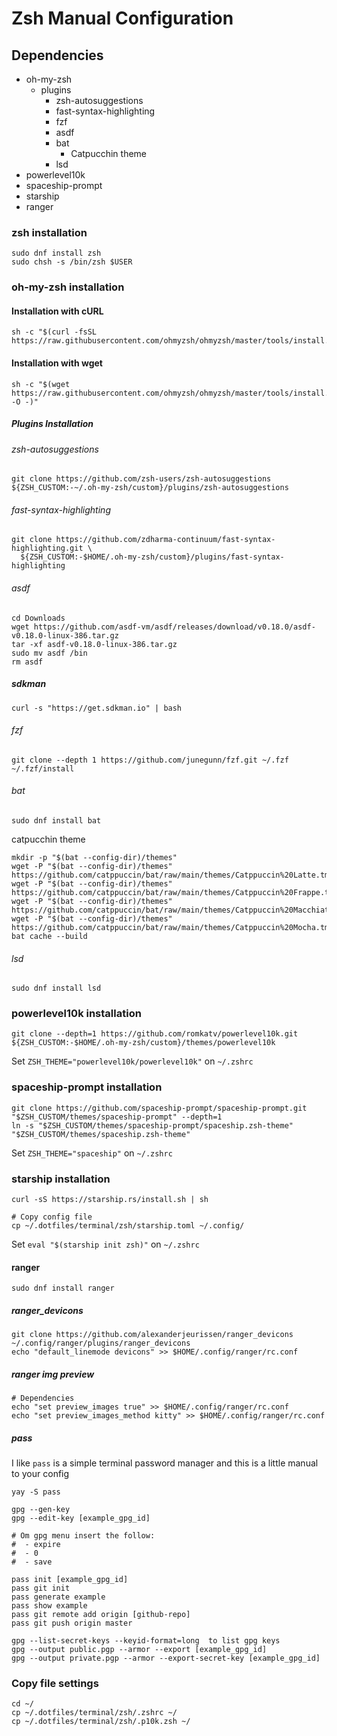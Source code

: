 # Zsh Manual Configuration

## Dependencies

- oh-my-zsh
  - plugins
    - zsh-autosuggestions
    - fast-syntax-highlighting
    - fzf
    - asdf
    - bat
      - Catpucchin theme
    - lsd
- powerlevel10k
- spaceship-prompt
- starship
- ranger

### zsh installation
```shell
sudo dnf install zsh
sudo chsh -s /bin/zsh $USER
```

### oh-my-zsh installation

#### Installation with cURL

```shell
sh -c "$(curl -fsSL https://raw.githubusercontent.com/ohmyzsh/ohmyzsh/master/tools/install.sh)"
```

#### Installation with wget

```shell
sh -c "$(wget https://raw.githubusercontent.com/ohmyzsh/ohmyzsh/master/tools/install.sh -O -)"
```

##### Plugins Installation

###### zsh-autosuggestions

```shell
git clone https://github.com/zsh-users/zsh-autosuggestions ${ZSH_CUSTOM:-~/.oh-my-zsh/custom}/plugins/zsh-autosuggestions
```

###### fast-syntax-highlighting

```shell
git clone https://github.com/zdharma-continuum/fast-syntax-highlighting.git \
  ${ZSH_CUSTOM:-$HOME/.oh-my-zsh/custom}/plugins/fast-syntax-highlighting
```

###### asdf

```shell
cd Downloads
wget https://github.com/asdf-vm/asdf/releases/download/v0.18.0/asdf-v0.18.0-linux-386.tar.gz
tar -xf asdf-v0.18.0-linux-386.tar.gz
sudo mv asdf /bin
rm asdf
```

##### sdkman

```shell
curl -s "https://get.sdkman.io" | bash
```

###### fzf

```shell
git clone --depth 1 https://github.com/junegunn/fzf.git ~/.fzf
~/.fzf/install
```

###### bat

```shell
sudo dnf install bat
```

catpucchin theme

```shell
mkdir -p "$(bat --config-dir)/themes"
wget -P "$(bat --config-dir)/themes" https://github.com/catppuccin/bat/raw/main/themes/Catppuccin%20Latte.tmTheme
wget -P "$(bat --config-dir)/themes" https://github.com/catppuccin/bat/raw/main/themes/Catppuccin%20Frappe.tmTheme
wget -P "$(bat --config-dir)/themes" https://github.com/catppuccin/bat/raw/main/themes/Catppuccin%20Macchiato.tmTheme
wget -P "$(bat --config-dir)/themes" https://github.com/catppuccin/bat/raw/main/themes/Catppuccin%20Mocha.tmTheme
bat cache --build
```

###### lsd

```shell
sudo dnf install lsd
```

### powerlevel10k installation

```shell
git clone --depth=1 https://github.com/romkatv/powerlevel10k.git ${ZSH_CUSTOM:-$HOME/.oh-my-zsh/custom}/themes/powerlevel10k
```

Set `ZSH_THEME="powerlevel10k/powerlevel10k"` on `~/.zshrc`

### spaceship-prompt installation

```shell
git clone https://github.com/spaceship-prompt/spaceship-prompt.git "$ZSH_CUSTOM/themes/spaceship-prompt" --depth=1
ln -s "$ZSH_CUSTOM/themes/spaceship-prompt/spaceship.zsh-theme" "$ZSH_CUSTOM/themes/spaceship.zsh-theme"
```

Set `ZSH_THEME="spaceship"` on `~/.zshrc`

### starship installation

```shell
curl -sS https://starship.rs/install.sh | sh

# Copy config file
cp ~/.dotfiles/terminal/zsh/starship.toml ~/.config/
```

Set `eval "$(starship init zsh)"` on `~/.zshrc`

#### ranger

```shell
sudo dnf install ranger
```

##### ranger_devicons

```shell
git clone https://github.com/alexanderjeurissen/ranger_devicons ~/.config/ranger/plugins/ranger_devicons
echo "default_linemode devicons" >> $HOME/.config/ranger/rc.conf
```

##### ranger img preview

```shell
# Dependencies
echo "set preview_images true" >> $HOME/.config/ranger/rc.conf
echo "set preview_images_method kitty" >> $HOME/.config/ranger/rc.conf
```

##### pass

I like `pass` is a simple terminal password manager and this is a little manual to your config

```shell
yay -S pass

gpg --gen-key
gpg --edit-key [example_gpg_id]

# Om gpg menu insert the follow:
#  - expire
#  - 0
#  - save

pass init [example_gpg_id]
pass git init
pass generate example
pass show example
pass git remote add origin [github-repo]
pass git push origin master

gpg --list-secret-keys --keyid-format=long  to list gpg keys
gpg --output public.pgp --armor --export [example_gpg_id]
gpg --output private.pgp --armor --export-secret-key [example_gpg_id]
```

### Copy file settings

```shell
cd ~/
cp ~/.dotfiles/terminal/zsh/.zshrc ~/
cp ~/.dotfiles/terminal/zsh/.p10k.zsh ~/
```

